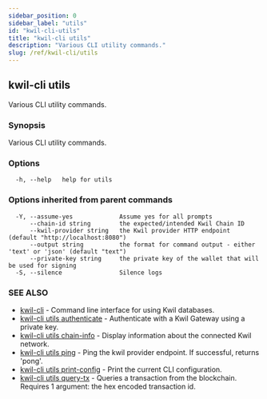 ```yaml
---
sidebar_position: 0
sidebar_label: "utils"
id: "kwil-cli-utils"
title: "kwil-cli utils"
description: "Various CLI utility commands."
slug: /ref/kwil-cli/utils
---
```


## kwil-cli utils

Various CLI utility commands.

### Synopsis

Various CLI utility commands.

### Options

```
  -h, --help   help for utils
```

### Options inherited from parent commands

```
  -Y, --assume-yes             Assume yes for all prompts
      --chain-id string        the expected/intended Kwil Chain ID
      --kwil-provider string   the Kwil provider HTTP endpoint (default "http://localhost:8080")
      --output string          the format for command output - either 'text' or 'json' (default "text")
      --private-key string     the private key of the wallet that will be used for signing
  -S, --silence                Silence logs
```

### SEE ALSO

* [kwil-cli](/docs/ref/kwil-cli)	 - Command line interface for using Kwil databases.
* [kwil-cli utils authenticate](/docs/ref/kwil-cli/utils/authenticate)	 - Authenticate with a Kwil Gateway using a private key.
* [kwil-cli utils chain-info](/docs/ref/kwil-cli/utils/chain-info)	 - Display information about the connected Kwil network.
* [kwil-cli utils ping](/docs/ref/kwil-cli/utils/ping)	 - Ping the kwil provider endpoint.  If successful, returns 'pong'.
* [kwil-cli utils print-config](/docs/ref/kwil-cli/utils/print-config)	 - Print the current CLI configuration.
* [kwil-cli utils query-tx](/docs/ref/kwil-cli/utils/query-tx)	 - Queries a transaction from the blockchain. Requires 1 argument: the hex encoded transaction id.

